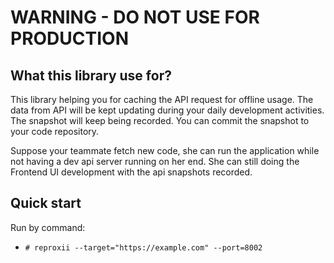 
# WARNING - DO NOT USE FOR PRODUCTION

## What this library use for?

This library helping you for caching the API request for offline usage. The data from API will be kept updating during your daily development activities.  
The snapshot will keep being recorded. You can commit the snapshot to your code repository.

Suppose your teammate fetch new code, she can run the application while not having a dev api server running on her end. She can still doing the Frontend UI development with the api snapshots recorded.

## Quick start

Run by command:
* ```# reproxii --target="https://example.com" --port=8002```


